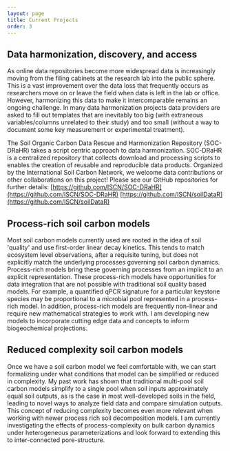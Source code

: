 ```yaml
---
layout: page
title: Current Projects
order: 3
---
```

## Data harmonization, discovery, and access

As online data repositories become more widespread data is increasingly moving from the filing cabinets at the research lab into the public sphere.
This is a vast improvement over the data loss that frequently occurs as researchers move on or leave the field when data is left in the lab or office.
However, harmonizing this data to make it intercomparable remains an ongoing challenge.
In many data harmonization projects data providers are asked to fill out templates that are inevitably too big (with extraneous variables/columns unrelated to their study) and too small (without a way to document some key measurement or experimental treatment).

The Soil Organic Carbon Data Rescue and Harmonization Repository (SOC-DRaHR)  takes a script centric approach to data harmonization.
SOC-DRaHR is a centralized repository that collects download and processing scripts to enables the creation of reusable and reproducible data products.
Organized by the International Soil Carbon Network, we welcome data contributions or other collaborations on this project!
Please see our GitHub repositories for further details: [https://github.com/ISCN/SOC-DRaHR](https://github.com/ISCN/SOC-DRaHR) [https://github.com/ISCN/soilDataR](https://github.com/ISCN/soilDataR)

## Process-rich soil carbon models

Most soil carbon models currently used are rooted in the idea of soil 'quality' and use first-order linear decay kinetics.
This tends to match ecosystem level observations, after a requisite tuning, but does not explicitly match the underlying processes governing soil carbon dynamics.
Process-rich models bring these governing processes from an implicit to an explicit representation.
These process-rich models have opportunities for data integration that are not possible with traditional soil quality based models.
For example, a quantified qPCR signature for a particular keystone species may be proportional to a microbial pool represented in a process-rich model.
In addition, process-rich models are frequently non-linear and require new mathematical strategies to work with.
I am developing new models to incorporate cutting edge data and concepts to inform biogeochemical projections.

## Reduced complexity soil carbon models

Once we have a soil carbon model we feel comfortable with, we can start formalizing under what conditions that model can be simplified or reduced in complexity.
My past work has shown that traditional multi-pool soil carbon models simplify to a single pool when soil inputs approximately equal soil outputs, as is the case in most well-developed soils in the field, leading to novel ways to analyze field data and compare simulation outputs.
This concept of reducing complexity becomes even more relevant when working with newer process rich soil decomposition models.
I am currently investigating the effects of process-complexity on bulk carbon dynamics under heterogeneous parameterizations and look forward to extending this to inter-connected pore-structure.
